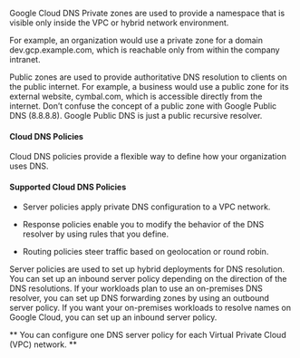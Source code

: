 Google Cloud DNS
Private zones are used to provide a namespace that is visible only inside the VPC or hybrid network environment.

For example, an organization would use a private zone for a domain dev.gcp.example.com, which is reachable only from within the company intranet. 

Public zones are used to provide authoritative DNS resolution to clients on the public internet. For example, a business would use a public zone for its external website, cymbal.com, which is accessible directly from the internet. Don’t confuse the concept of a public zone with Google Public DNS (8.8.8.8). Google Public DNS is just a public recursive resolver. 

#### Cloud DNS Policies
Cloud DNS policies provide a flexible way to define how your organization uses DNS.

#### Supported Cloud DNS Policies
 * Server policies apply private DNS configuration to a VPC network.

 * Response policies enable you to modify the behavior of the DNS resolver by using rules that you define.

 * Routing policies steer traffic based on geolocation or round robin.

Server policies are used to set up hybrid deployments for DNS resolution. You can set up an inbound server policy depending on the direction of the DNS resolutions. If your workloads plan to use an on-premises DNS resolver, you can set up DNS forwarding zones by using an outbound server policy.
If you want your on-premises workloads to resolve names on Google Cloud, you can set up an inbound server policy.

** You can configure one DNS server policy for each Virtual Private Cloud (VPC) network. **




